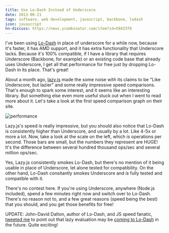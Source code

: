 ```yaml
---
title: Use Lo-Dash Instead of Underscore
date: 2013-06-21
tags: software, web development, javascript, backbone, lodash
icon: javascript
hn-discuss: https://news.ycombinator.com/item?id=5943378
---
```


I've been using [Lo-Dash](http://lodash.com/) in place of underscore for a while now, because it's faster, it has AMD support, and it has extra functionality that Underscore lacks. Because it's 100% compatible, if I have a library that requires Underscore (Backbone, for example) or an existing code base that already uses Underscore, I get all that performance for free just by dropping Lo-Dash in its place. That's great!

About a month ago, [lazy.js](http://dtao.github.io/lazy.js/) made the some noise with its claims to be "Like Underscore, but lazier" and some really impressive speed comparisons. That's enough to spark some interest, and it seems like an interesting library. But something else even more useful stuck out when I went to read more about it. Let's take a look at the first speed comparison graph on their site.

![performance](/images/posts/2013-lodash-ops.jpg)

Lazy.js's speed is really impressive, but you should also notice that Lo-Dash is consistently higher than Underscore, and usually by a lot. Like 4-5x or more a lot. Now, take a look at the scale on the left, which is operations per second. Those bars are small, but the numbers they represent are HUGE! It's the difference between several hundred thousand ops/sec and several million ops/sec.

Yes, Lazy.js consistently smokes Lo-Dash, but there's no mention of it being usable in place of Underscore, let alone tested for compatibility. On the other hand, Lo-Dash consitantly smokes Underscore and *is* fully tested and compatible with it.

There's no contest here. If you're using Underscore, anywhere (Node.js included), spend a few minutes right now and switch over to Lo-Dash. There's no reason not to, and a few great reasons (speed being the best) that you should, and you get those benefits for free!

UPDATE: John-David Dalton, author of Lo-Dash, and JS speed fanatic, [tweeted me](https://twitter.com/jdalton/status/348271845549678592) to point out that lazy evaluation may be [coming to Lo-Dash](https://github.com/bestiejs/lodash/issues/274) in the future. Quite exciting!